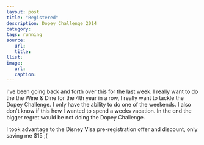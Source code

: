 ```yaml
---
layout: post
title: "Registered"
description: Dopey Challenge 2014
category:
tags: running
source:
   url:
   title:
llist:
image:
   url:
   caption:
---
```

I've been going back and forth over this for the last week. I really want to do the the Wine & Dine for the 4th year in a row, I really want to tackle the Dopey Challenge. I only have the ability to do one of the weekends. I also don't know if this how I wanted to spend a weeks vacation. In the end the bigger regret would be not doing the Dopey Challenge.

I took advantage to the Disney Visa pre-registration offer and discount, only saving me $15 ;(
